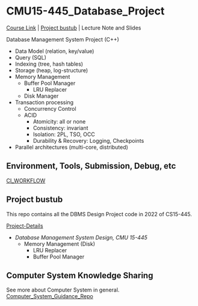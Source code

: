 # CMU15-445_Database_Project

[Course Link](https://15445.courses.cs.cmu.edu/fall2021/assignments.html) | [Project bustub](https://github.com/cmu-db/bustub) | Lecture Note and Slides

Database Management System Project (C++)

- Data Model (relation, key/value)
- Query (SQL)
- Indexing (tree, hash tables)
- Storage (heap, log-structure)
- Memory Management
  - Buffer Pool Manager
    - LRU Replacer
  - Disk Manager
- Transaction processing
  - Concurrency Control
  - ACID
    - Atomicity: all or none
    - Consistency: invariant
    - Isolation: 2PL, TSO, OCC
    - Durability & Recovery: Logging, Checkpoints
- Parallel architectures (multi-core, distributed)

## Environment, Tools, Submission, Debug, etc

[CI_WORKFLOW](./CI_WORKFLOW.md)

## Project bustub

This repo contains all the DBMS Design Project code in 2022 of CS15-445.

[Project-Details](/Doc/Project.md)

- *Database Management System Design, CMU 15-445*
  - Memory Management (Disk)
    - LRU Replacer
    - Buffer Pool Manager

## Computer System Knowledge Sharing

See more about Computer System in general. [Computer_System_Guidance_Repo](https://github.com/PeterHUistyping/Computer_System_Guidance)
